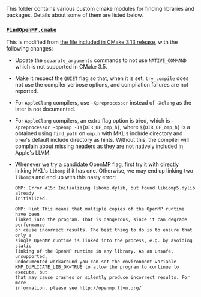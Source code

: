 This folder contains various custom cmake modules for finding libraries and packages. Details about some of them are listed below.

### [`FindOpenMP.cmake`](./FindOpenMP.cmake)

This is modified from [the file included in CMake 3.13 release](https://github.com/Kitware/CMake/blob/05a2ca7f87b9ae73f373e9967fde1ee5210e33af/Modules/FindOpenMP.cmake), with the following changes:

+ Update the `separate_arguments` commands to not use `NATIVE_COMMAND` which is not supported in CMake 3.5.

+ Make it respect the `QUIET` flag so that, when it is set, `try_compile` does not use the compiler verbose options, and compilation failures are not reported.

+ For `AppleClang` compilers, use `-Xpreprocessor` instead of `-Xclang` as the later is not documented.

+ For `AppleClang` compilers, an extra flag option is tried, which is `-Xpreprocessor -openmp -I${DIR_OF_omp_h}`, where `${DIR_OF_omp_h}` is a obtained using `find_path` on `omp.h` with MKL's include directory and `brew`'s default include directory as hints. Without this, the compiler will complain about missing headers as they are not natively included in Apple's LLVM.

+ Whenever we try a candidate OpenMP flag, first try it with directly linking MKL's `libomp` if it has one. Otherwise, we may end up linking two `libomp`s and end up with this nasty error:

  ```
  OMP: Error #15: Initializing libomp.dylib, but found libiomp5.dylib already
  initialized.

  OMP: Hint This means that multiple copies of the OpenMP runtime have been
  linked into the program. That is dangerous, since it can degrade performance
  or cause incorrect results. The best thing to do is to ensure that only a
  single OpenMP runtime is linked into the process, e.g. by avoiding static
  linking of the OpenMP runtime in any library. As an unsafe, unsupported,
  undocumented workaround you can set the environment variable
  KMP_DUPLICATE_LIB_OK=TRUE to allow the program to continue to execute, but
  that may cause crashes or silently produce incorrect results. For more
  information, please see http://openmp.llvm.org/
  ```
